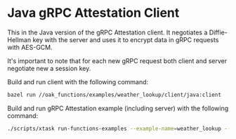 # Java gRPC Attestation Client

This in the Java version of the gRPC Attestation client. It negotiates a
Diffie-Hellman key with the server and uses it to encrypt data in gRPC requests
with AES-GCM.

It's important to note that for each new gRPC request both client and server
negotiate new a session key.

Build and run client with the following command:

```bash
bazel run //oak_functions/examples/weather_lookup/client/java:client
```

Build and run gRPC Attestation example (including server) with the following
command:

```bash
./scripts/xtask run-functions-examples --example-name=weather_lookup --client-variant=java
```
